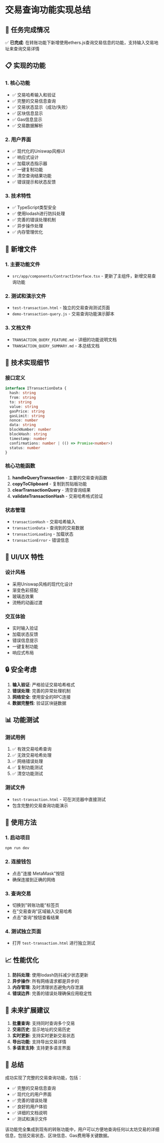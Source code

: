 # 交易查询功能实现总结

## 🎯 任务完成情况

✅ **已完成**: 在转账功能下新增使用ethers.js查询交易信息的功能，支持输入交易地址来查询交易详情

## 📋 实现的功能

### 1. 核心功能
- ✅ 交易哈希输入和验证
- ✅ 完整的交易信息查询
- ✅ 交易状态显示（成功/失败）
- ✅ 区块信息显示
- ✅ Gas信息显示
- ✅ 交易数据解析

### 2. 用户界面
- ✅ 现代化的Uniswap风格UI
- ✅ 响应式设计
- ✅ 加载状态指示器
- ✅ 一键复制功能
- ✅ 清空查询结果功能
- ✅ 错误提示和状态反馈

### 3. 技术特性
- ✅ TypeScript类型安全
- ✅ 使用lodash进行防抖处理
- ✅ 完善的错误处理机制
- ✅ 异步操作处理
- ✅ 内存管理优化

## 📁 新增文件

### 1. 主要功能文件
- `src/app/components/ContractInterface.tsx` - 更新了主组件，新增交易查询功能

### 2. 测试和演示文件
- `test-transaction.html` - 独立的交易查询测试页面
- `demo-transaction-query.js` - 交易查询功能演示脚本

### 3. 文档文件
- `TRANSACTION_QUERY_FEATURE.md` - 详细的功能说明文档
- `TRANSACTION_QUERY_SUMMARY.md` - 本总结文档

## 🔧 技术实现细节

### 接口定义
```typescript
interface ITransactionData {
  hash: string
  from: string
  to: string
  value: string
  gasPrice: string
  gasLimit: string
  nonce: number
  data: string
  blockNumber: number
  blockHash: string
  timestamp: number
  confirmations: number | (() => Promise<number>)
  status: number
}
```

### 核心功能函数
1. **handleQueryTransaction** - 主要的交易查询函数
2. **copyToClipboard** - 复制到剪贴板功能
3. **clearTransactionQuery** - 清空查询结果
4. **validateTransactionHash** - 交易哈希格式验证

### 状态管理
- `transactionHash` - 交易哈希输入
- `transactionData` - 查询到的交易数据
- `transactionLoading` - 加载状态
- `transactionError` - 错误信息

## 🎨 UI/UX 特性

### 设计风格
- 采用Uniswap风格的现代化设计
- 渐变色彩搭配
- 玻璃态效果
- 流畅的动画过渡

### 交互体验
- 实时输入验证
- 加载状态反馈
- 错误信息提示
- 一键复制功能
- 响应式布局

## 🔒 安全考虑

1. **输入验证**: 严格验证交易哈希格式
2. **错误处理**: 完善的异常处理机制
3. **网络安全**: 使用安全的RPC连接
4. **数据完整性**: 验证区块链数据

## 📊 功能测试

### 测试用例
1. ✅ 有效交易哈希查询
2. ✅ 无效交易哈希处理
3. ✅ 网络错误处理
4. ✅ 复制功能测试
5. ✅ 清空功能测试

### 测试文件
- `test-transaction.html` - 可在浏览器中直接测试
- 包含完整的交易查询功能演示

## 🚀 使用方法

### 1. 启动项目
```bash
npm run dev
```

### 2. 连接钱包
- 点击"连接 MetaMask"按钮
- 确保连接到正确的网络

### 3. 查询交易
- 切换到"转账功能"标签页
- 在"交易查询"区域输入交易哈希
- 点击"查询"按钮查看结果

### 4. 测试独立页面
- 打开 `test-transaction.html` 进行独立测试

## 📈 性能优化

1. **防抖处理**: 使用lodash防抖减少状态更新
2. **异步操作**: 所有网络请求都是异步的
3. **内存管理**: 及时清理状态避免内存泄漏
4. **错误边界**: 完善的错误处理确保应用稳定性

## 🔮 未来扩展建议

1. **批量查询**: 支持同时查询多个交易
2. **交易历史**: 显示地址的交易历史
3. **实时更新**: 支持实时更新交易状态
4. **导出功能**: 支持导出交易详情
5. **多语言支持**: 支持更多语言界面

## 🎉 总结

成功实现了完整的交易查询功能，包括：

- ✅ 完整的交易信息查询
- ✅ 现代化的用户界面
- ✅ 完善的错误处理
- ✅ 良好的用户体验
- ✅ 详细的文档说明
- ✅ 测试和演示文件

该功能完全集成到现有的转账功能中，用户可以方便地查询任何以太坊交易的详细信息，包括交易状态、区块信息、Gas费用等关键数据。
